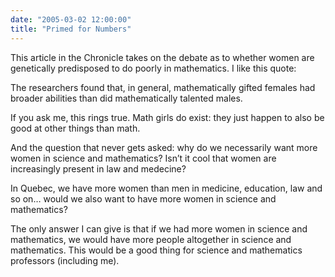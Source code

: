 ```yaml
---
date: "2005-03-02 12:00:00"
title: "Primed for Numbers"
---
```




This article in the Chronicle takes on the debate as to whether women are genetically predisposed to do poorly in mathematics. I like this quote:

> 
The researchers found that, in general, mathematically gifted females had broader abilities than did mathematically talented males. 


If you ask me, this rings true. Math girls do exist: they just happen to also be good at other things than math.

And the question that never gets asked: why do we necessarily want more women in science and mathematics? Isn&rsquo;t it cool that women are increasingly present in law and medecine?

In Quebec, we have more women than men in medicine, education, law and so on&hellip; would we also want to have more women in science and mathematics?

The only answer I can give is that if we had more women in science and mathematics, we would have more people altogether in science and mathematics. This would be a good thing for science and mathematics professors (including me).

